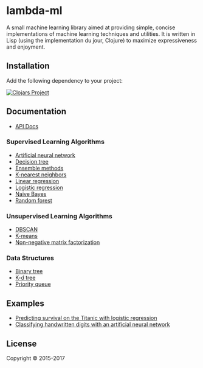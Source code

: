 # lambda-ml

A small machine learning library aimed at providing simple, concise
implementations of machine learning techniques and utilities. It is written in
Lisp (using the implementation du jour, Clojure) to maximize expressiveness and
enjoyment.

## Installation

Add the following dependency to your project:

[![Clojars Project](https://img.shields.io/clojars/v/lambda-ml.svg)](https://clojars.org/lambda-ml)

## Documentation

* [API Docs](https://cloudkj.github.io/lambda-ml/)

### Supervised Learning Algorithms

* [Artificial neural network](https://cloudkj.github.io/lambda-ml/lambda-ml.neural-network.html)
* [Decision tree](https://cloudkj.github.io/lambda-ml/lambda-ml.decision-tree.html)
* [Ensemble methods](https://cloudkj.github.io/lambda-ml/lambda-ml.ensemble.html)
* [K-nearest neighbors](https://cloudkj.github.io/lambda-ml/lambda-ml.nearest-neighbors.html)
* [Linear regression](https://cloudkj.github.io/lambda-ml/lambda-ml.regression.html)
* [Logistic regression](https://cloudkj.github.io/lambda-ml/lambda-ml.regression.html)
* [Naive Bayes](https://cloudkj.github.io/lambda-ml/lambda-ml.naive-bayes.html)
* [Random forest](https://cloudkj.github.io/lambda-ml/lambda-ml.random-forest.html)

### Unsupervised Learning Algorithms

* [DBSCAN](https://cloudkj.github.io/lambda-ml/lambda-ml.clustering.dbscan.html)
* [K-means](https://cloudkj.github.io/lambda-ml/lambda-ml.clustering.k-means.html)
* [Non-negative matrix factorization](https://cloudkj.github.io/lambda-ml/lambda-ml.factorization.html)

### Data Structures

* [Binary tree](https://cloudkj.github.io/lambda-ml/lambda-ml.data.binary-tree.html)
* [K-d tree](https://cloudkj.github.io/lambda-ml/lambda-ml.data.kd-tree.html)
* [Priority queue](https://cloudkj.github.io/lambda-ml/lambda-ml.data.priority-queue.html)

## Examples

* [Predicting survival on the Titanic with logistic regression](http://viewer.gorilla-repl.org/view.html?source=github&user=cloudkj&repo=lambda-ml&path=src/lambda_ml/examples/kaggle/titanic.clj)
* [Classifying handwritten digits with an artificial neural network](http://viewer.gorilla-repl.org/view.html?source=github&user=cloudkj&repo=lambda-ml&path=src/lambda_ml/examples/kaggle/digit_recognizer.clj)

## License

Copyright © 2015-2017
